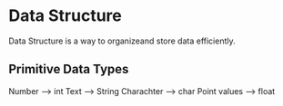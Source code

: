 # Data Structure

Data Structure is a way to organizeand store data efficiently.

## Primitive Data Types

Number --> int
Text --> String
Charachter --> char
Point values --> float


